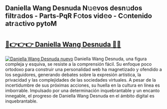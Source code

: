 ## Daniella Wang Desnuda N𝚞𝚎vos desn𝚞dos filtr𝚊dos - Parts-PqR F𝚘tos vid𝚎o - C𝚘ntenido atr𝚊ctivo pytoM

# <h2><a href="http://mb0x8yy.tromn.icu/?c=Daniella+Wang+Desnuda">🔗👉👉👉 Daniella Wang Desnuda 🔗🔗</a></h2>

[![Daniella Wang Desnuda nuevo](https://i.imgur.com/pEAQMta.gif)](http://mb0x8yy.tromn.icu/?c=Daniella+Wang+Desnuda)
Daniella Wang Desnuda, una figura compleja y esquiva, se resiste a la comprensión fácil. Su enfoque poco ortodoxo para construir una personalidad web ha magnetizado y ofendido a los seguidores, generando debates sobre la expresión artística, la privacidad y las complejidades de las sociedades virtuales. A pesar de la incertidumbre de sus próximas acciones, su huella en la cultura en línea es imborrable. Impulsado por una determinación inquebrantable y un encanto innegable, el progreso de Daniella Wang Desnuda en el ámbito digital es inquebrantable.
